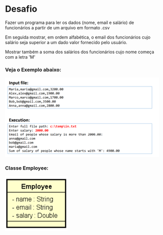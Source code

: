 # Desafio

<p>Fazer um programa para ler os dados (nome, email e salário)
de funcionários a partir de um arquivo em formato .csv</p>

<p>Em seguida mostrar, em ordem alfabética, o email dos
funcionários cujo salário seja superior a um dado valor
fornecido pelo usuário.</p>

<p>Mostrar também a soma dos salários dos funcionários cujo
nome começa com a letra 'M'</p>

### Veja o Exemplo abaixo:

<img src="example.png">

### Classe Employee: 

<img src="entity.png">